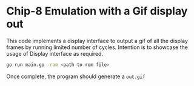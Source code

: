 # Chip-8 Emulation with a Gif display out
This code implements a display interface to output a gif of all the display frames by running limited number of cycles. Intention is to showcase the usage of Display interface as required.

```bash
go run main.go -rom <path to rom file>
```

Once complete, the program should generate a `out.gif`